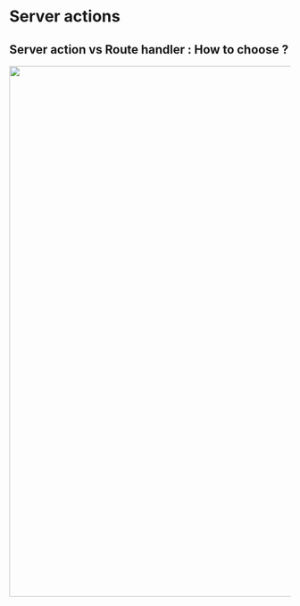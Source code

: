 <!-- .slide: class="two-column with-code" -->

<style>
  .htc-17 {
    width: 950px;
    height: auto;
  }
</style>

# Server actions

## Server action vs Route handler : How to choose ?

<img src="./assets/images/05-mutations/how-to-choose.png" class="htc-17" />
